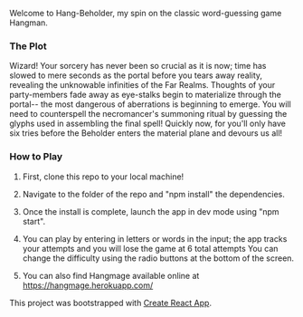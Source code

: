 
Welcome to Hang-Beholder, my spin on the classic word-guessing game Hangman.

### The Plot

Wizard! Your sorcery has never been so crucial as it is now; time has slowed to mere seconds as the portal before you tears away reality, revealing the unknowable infinities of the Far Realms. Thoughts of your party-members fade away as eye-stalks begin to materialize through the portal-- the most dangerous of aberrations is beginning to emerge. You will need to counterspell the necromancer's summoning ritual by guessing the glyphs used in assembling the final spell! Quickly now, for you'll only have six tries before the Beholder enters the material plane and devours us all!


### How to Play

1) First, clone this repo to your local machine!

2) Navigate to the folder of the repo and "npm install" the dependencies.

3) Once the install is complete, launch the app in dev mode using "npm start".

4) You can play by entering in letters or words in the input; the app tracks your attempts and you will lose the game at 6 total attempts You can change the difficulty using the radio buttons at the bottom of the screen.

5) You can also find Hangmage available online at https://hangmage.herokuapp.com/


This project was bootstrapped with [Create React App](https://github.com/facebookincubator/create-react-app).

